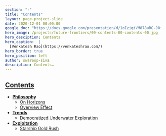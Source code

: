 ```yaml
---
section: "-"
title: "Contents"
layout: page-project-slide
date: 2020-12-01 00:00:00
google_doc: "https://docs.google.com/presentation/d/1oIziqtVM878uRG-JOfrQNvGFsQWKP_S_W8cLkhQlXvA/edit#slide=id.g8dc164a1ac_0_87"
hero_image: /projects/future-frontiers/00-contents-00-contents-00.jpg
hero_desciption: Contents
hero_caption:  |
  [Venkatesh Rao](https://venkateshrao.com/)
hero_border: true
hero_position: left
author: swaroop-siva
description: Contents…
---
```

<h2 class="slide-deck-visible-anchor"><a href="#projects-future-frontiers-00-contents-00-contents-00">Contents</a></h2>

- **[Philosophy](#philosophy)**
  - [On Horizons](#projects-future-frontiers-01-philosophy-01-on-horizons-01)
  - [Overview Effect](#projects-future-frontiers-01-philosophy-02-overview-effect-01)
- **[Trends](#trends)**
  - [Democratized Underwater Exploration](#projects-future-frontiers-02-trends-01-democratized-underwater-exploration-01)
- **[Exploitation](#exploitation)**
  - [Starship Gold Rush](#projects-future-frontiers-03-exploitation-01-starship-gold-rush-01)
